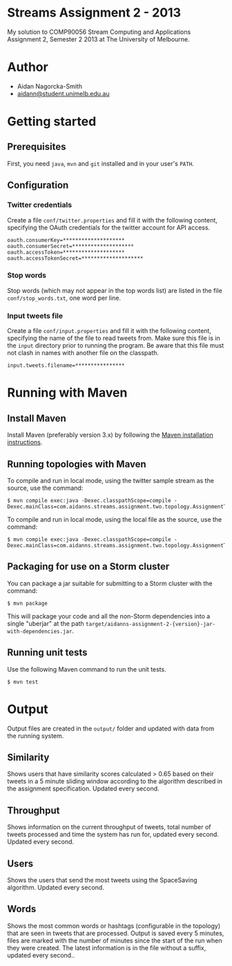 # Streams Assignment 2 - 2013

My solution to COMP90056 Stream Computing and Applications Assignment 2,
Semester 2 2013 at The University of Melbourne.

# Author

* Aidan Nagorcka-Smith
* aidann@student.unimelb.edu.au

# Getting started

## Prerequisites

First, you need `java`, `mvn` and `git` installed and in your user's `PATH`.  

## Configuration

### Twitter credentials

Create a file `conf/twitter.properties` and fill it with the following content,
specifying the OAuth credentials for the twitter account for API access.

    oauth.consumerKey=********************
    oauth.consumerSecret=********************
    oauth.accessToken=********************
    oauth.accessTokenSecret=********************

### Stop words

Stop words (which may not appear in the top words list) are listed in the file `conf/stop_words.txt`, one word per line.

### Input tweets file

Create a file `conf/input.properties` and fill it with the following content,
specifying the name of the file to read tweets from. Make sure this file is in
the `input` directory prior to running the program. Be aware that this file
must not clash in names with another file on the classpath.

    input.tweets.filename=****************

# Running with Maven

## Install Maven
Install Maven (preferably version 3.x) by following the 
[Maven installation instructions](http://maven.apache.org/download.cgi).

## Running topologies with Maven

To compile and run in local mode, using the twitter sample stream as the source, use the command:

    $ mvn compile exec:java -Dexec.classpathScope=compile -Dexec.mainClass=com.aidanns.streams.assignment.two.topology.AssignmentTwoFromStream

To compile and run in local mode, using the local file as the source, use the command:

    $ mvn compile exec:java -Dexec.classpathScope=compile -Dexec.mainClass=com.aidanns.streams.assignment.two.topology.AssignmentTwoFromFile

## Packaging for use on a Storm cluster

You can package a jar suitable for submitting to a Storm cluster with the command:

    $ mvn package

This will package your code and all the non-Storm dependencies into a single 
"uberjar" at the path 
`target/aidanns-assignment-2-{version}-jar-with-dependencies.jar`.


## Running unit tests

Use the following Maven command to run the unit tests.

    $ mvn test

# Output

Output files are created in the `output/` folder and updated with data from the
running system.

## Similarity

Shows users that have similarity scores calculated > 0.65 based on their 
tweets in a 5 minute sliding window according to the algorithm described in the 
assignment specification. Updated every second.

## Throughput

Shows information on the current throughput of tweets, total number of tweets
processed and time the system has run for, updated every second.
Updated every second.

## Users

Shows the users that send the most tweets using the SpaceSaving algorithm.
Updated every second.

## Words

Shows the most common words or hashtags (configurable in the topology) that
are seen in tweets that are processed. Output is saved every 5 minutes, files
are marked with the number of minutes since the start of the run when they
were created. The latest information is in the file without a suffix, updated
every second..
